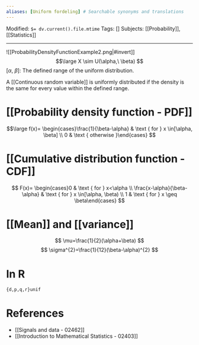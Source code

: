 ```yaml
---
aliases: [Uniform fordeling] # Searchable synonyms and translations
---
```

Modified: `$= dv.current().file.mtime`
Tags: []
Subjects: [[Probability]], [[Statistics]]
****
<span class="centerImg">![[ProbabilityDensityFunctionExample2.png|#invert]]</span>
$$\large
X \sim U(\alpha,\ \beta)
$$
$[\alpha,\ \beta]:$ The defined range of the uniform distribution.

A [[Continuous random variable]] is uniformly distributed if the density is the same for every value within the defined range.

# [[Probability density function - PDF]]
$$\large
f(x)= \begin{cases}\frac{1}{\beta-\alpha} & \text { for } x \in[\alpha, \beta] \\ 0 & \text { otherwise }\end{cases}
$$

# [[Cumulative distribution function - CDF]]
$$
F(x)= \begin{cases}0 & \text { for } x<\alpha \\ \frac{x-\alpha}{\beta-\alpha} & \text { for } x \in[\alpha, \beta) \\ 1 & \text { for } x \geq \beta\end{cases}
$$

# [[Mean]] and [[variance]]
$$
\mu=\frac{1}{2}(\alpha+\beta)
$$
$$
\sigma^{2}=\frac{1}{12}(\beta-\alpha)^{2}
$$

# In R
```R
{d,p,q,r}unif
```
# References
- [[Signals and data - 02462]]
- [[Introduction to Mathematical Statistics - 02403]]